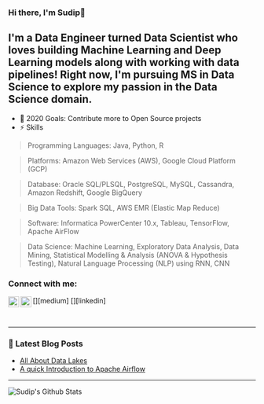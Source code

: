 ### Hi there, I'm Sudip👋
## I'm a Data Engineer turned Data Scientist who loves building Machine Learning and Deep Learning models along with working with data pipelines! Right now, I'm pursuing MS in Data Science to explore my passion in the Data Science domain.
- 🥅 2020 Goals: Contribute more to Open Source projects
- ⚡ Skills

> Programming Languages: Java, Python, R

> Platforms: Amazon Web Services (AWS), Google Cloud Platform (GCP)

> Database: Oracle SQL/PLSQL, PostgreSQL, MySQL, Cassandra, Amazon Redshift, Google BigQuery

> Big Data Tools: Spark SQL, AWS EMR (Elastic Map Reduce)

> Software: Informatica PowerCenter 10.x, Tableau, TensorFlow, Apache AirFlow

> Data Science: Machine Learning, Exploratory Data Analysis, Data Mining, Statistical Modelling & Analysis (ANOVA & Hypothesis Testing), Natural Language Processing (NLP) using RNN, CNN 

### Connect with me:

[<img align="left" alt="sp | Medium" width="22px" src="medium.com/@sudip.padhye" />][medium]
[<img align="left" alt="sp | LinkedIn" width="22px" src="https://cdn.jsdelivr.net/npm/simple-icons@v3/icons/linkedin.svg" />][linkedin]

<br />

---

### 📕 Latest Blog Posts
<!-- BLOG-POST-LIST:START -->
- [All About Data Lakes](https://medium.com/@sudip.padhye/all-about-data-lakes-b07b5b1f9a31)
- [A quick Introduction to Apache Airflow](https://medium.com/@sudip.padhye/a-quick-introduction-to-apache-airflow-73d3c9d6e8e0)

<!-- BLOG-POST-LIST:END -->

---

<img align="left" alt="Sudip's Github Stats" src="https://github-readme-stats.vercel.app/api?username=sudip-padhye&show_icons=true&hide_border=true" />